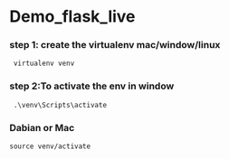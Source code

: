 # Demo_flask_live

### step 1: create the virtualenv mac/window/linux
```commandline
 virtualenv venv
```
### step 2:To activate the env in window
```commandline
 .\venv\Scripts\activate
```
### Dabian or Mac
```commandline
source venv/activate
```
